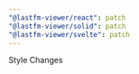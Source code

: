 ```yaml
---
"@lastfm-viewer/react": patch
"@lastfm-viewer/solid": patch
"@lastfm-viewer/svelte": patch
---
```


Style Changes
